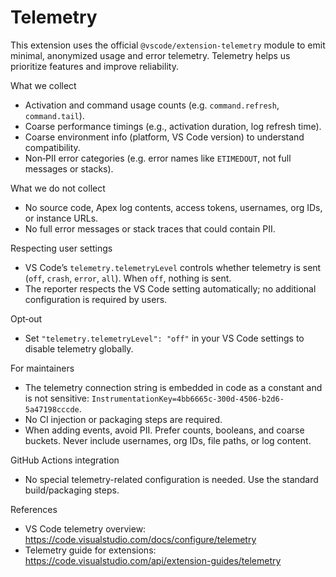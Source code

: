 # Telemetry

This extension uses the official `@vscode/extension-telemetry` module to emit minimal, anonymized usage and error telemetry. Telemetry helps us prioritize features and improve reliability.

What we collect

- Activation and command usage counts (e.g. `command.refresh`, `command.tail`).
- Coarse performance timings (e.g., activation duration, log refresh time).
- Coarse environment info (platform, VS Code version) to understand compatibility.
- Non‑PII error categories (e.g. error names like `ETIMEDOUT`, not full messages or stacks).

What we do not collect

- No source code, Apex log contents, access tokens, usernames, org IDs, or instance URLs.
- No full error messages or stack traces that could contain PII.

Respecting user settings

- VS Code’s `telemetry.telemetryLevel` controls whether telemetry is sent (`off`, `crash`, `error`, `all`). When `off`, nothing is sent.
- The reporter respects the VS Code setting automatically; no additional configuration is required by users.

Opt‑out

- Set `"telemetry.telemetryLevel": "off"` in your VS Code settings to disable telemetry globally.

For maintainers

- The telemetry connection string is embedded in code as a constant and is not sensitive: `InstrumentationKey=4bb6665c-300d-4506-b2d6-5a47198cccde`.
- No CI injection or packaging steps are required.
- When adding events, avoid PII. Prefer counts, booleans, and coarse buckets. Never include usernames, org IDs, file paths, or log content.

GitHub Actions integration

- No special telemetry-related configuration is needed. Use the standard build/packaging steps.


References

- VS Code telemetry overview: https://code.visualstudio.com/docs/configure/telemetry
- Telemetry guide for extensions: https://code.visualstudio.com/api/extension-guides/telemetry
